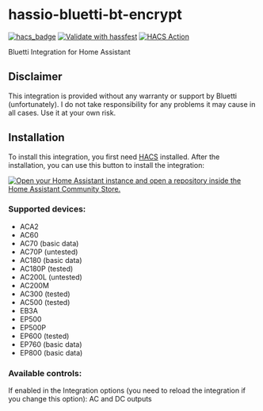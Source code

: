 # hassio-bluetti-bt-encrypt
[![hacs_badge](https://img.shields.io/badge/HACS-Default-41BDF5.svg)](https://github.com/hacs/integration)
[![Validate with hassfest](https://github.com/corefusiontk/hassio-bluetti-bt/actions/workflows/hassfest_validation.yml/badge.svg)](https://github.com/corefusiontk/hassio-bluetti-bt/actions/workflows/hassfest_validation.yml)
[![HACS Action](https://github.com/corefusiontk/hassio-bluetti-bt/actions/workflows/HACS.yml/badge.svg)](https://github.com/corefusiontk/hassio-bluetti-bt/actions/workflows/HACS.yml)

Bluetti Integration for Home Assistant

## Disclaimer
This integration is provided without any warranty or support by Bluetti (unfortunately). I do not take responsibility for any problems it may cause in all cases. Use it at your own risk.

## Installation
To install this integration, you first need [HACS](https://hacs.xyz/) installed.
After the installation, you can use this button to install the integration:

[![Open your Home Assistant instance and open a repository inside the Home Assistant Community Store.](https://my.home-assistant.io/badges/hacs_repository.svg)](https://my.home-assistant.io/redirect/hacs_repository/?owner=corefusiontk&repository=hassio-bluetti-bt-encrypt&category=integration)

### Supported devices:

- ACA2
- AC60
- AC70 (basic data)
- AC70P (untested)
- AC180 (basic data)
- AC180P (tested)
- AC200L (untested)
- AC200M
- AC300 (tested)
- AC500 (tested)
- EB3A
- EP500
- EP500P
- EP600 (tested)
- EP760 (basic data)
- EP800 (basic data)

### Available controls:
If enabled in the Integration options (you need to reload the integration if you change this option):
AC and DC outputs

